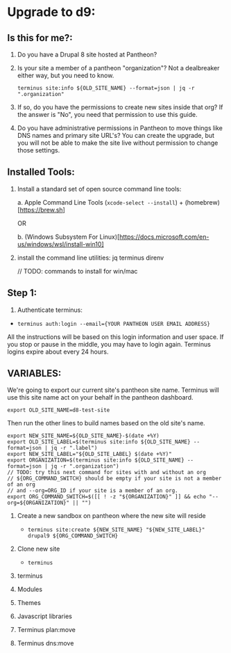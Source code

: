 # Upgrade to d9:

## Is this for me?:

1.  Do you have a Drupal 8 site hosted at Pantheon?

1.  Is your site a member of a pantheon "organization"? Not a dealbreaker either way, but you need to know.

    ```terminus site:info ${OLD_SITE_NAME} --format=json | jq -r ".organization"```

2.  If so, do you have the permissions to create new sites inside that org? If the answer is "No", you need that
    permission to use this guide.

2.  Do you have administrative permissions in Pantheon to move things like DNS names and primary site URL's?
    You can create the upgrade, but you will not be able to make the site live without permission to change
    those settings.


## Installed Tools:

1.  Install a standard set of open source command line tools:

    a. Apple Command Line Tools (```xcode-select --install```) + (homebrew)[https://brew.sh]

    OR

    b. (Windows Subsystem For Linux)[https://docs.microsoft.com/en-us/windows/wsl/install-win10]

2. install the command line utilities:  jq terminus direnv

   // TODO: commands to install for win/mac

## Step 1:

1. Authenticate terminus:

  - ```terminus auth:login --email={YOUR PANTHEON USER EMAIL ADDRESS}```

All the instructions will be based on this login information and user space.
If you stop or pause in the middle, you may have to login again. Terminus logins
expire about every 24 hours.


## VARIABLES:

We're going to export our current site's pantheon site name. Terminus will use this site name
act on your behalf in the pantheon dashboard.

```export OLD_SITE_NAME=d8-test-site```

Then run the other lines to build names based on the old site's name.

```
export NEW_SITE_NAME=${OLD_SITE_NAME}-$(date +%Y)
export OLD_SITE_LABEL=$(terminus site:info ${OLD_SITE_NAME} --format=json | jq -r ".label")
export NEW_SITE_LABEL="${OLD_SITE_LABEL} $(date +%Y)"
export ORGANIZATION=$(terminus site:info ${OLD_SITE_NAME} --format=json | jq -r ".organization")
// TODO: try this next command for sites with and without an org
// ${ORG_COMMAND_SWITCH} should be empty if your site is not a member of an org
// and --org=ORG_ID if your site is a member of an org.
export ORG_COMMAND_SWITCH=$([[ ! -z "${ORGANIZATION}" ]] && echo "--org=${ORGANIZATION}" || "")
```

1. Create a new sandbox on pantheon where the new site will reside

   - ```terminus site:create ${NEW_SITE_NAME} "${NEW_SITE_LABEL}" drupal9 ${ORG_COMMAND_SWITCH}```


2. Clone new site

   - ```terminus ```

3. terminus
4. Modules
5. Themes
6. Javascript libraries
7. Terminus plan:move
8. Terminus dns:move
